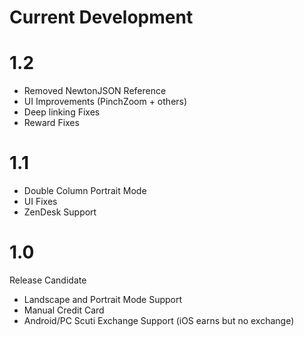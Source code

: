 # Current Development

# 1.2
- Removed NewtonJSON Reference
- UI Improvements (PinchZoom + others)
- Deep linking Fixes
- Reward Fixes

# 1.1
- Double Column Portrait Mode
- UI Fixes  
- ZenDesk Support

# 1.0
Release Candidate
- Landscape and Portrait Mode Support
- Manual Credit Card
- Android/PC Scuti Exchange Support (iOS earns but no exchange)